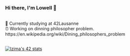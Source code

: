 ### Hi there, I'm Lowell 👋
<br />
🌱 Currently studying at 42Lausanne <br>
⏰ Working on dinning philosopher problem. <br>
https://en.wikipedia.org/wiki/Dining_philosophers_problem
<br />
<br />

[![lzima's 42 stats](https://badge42.vercel.app/api/v2/cl1nk4f8f004009lb75fyii0c/stats?cursusId=21&coalitionId=192)](https://github.com/JaeSeoKim/badge42)
